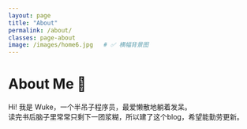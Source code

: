 ```yaml
---
layout: page
title: "About"
permalink: /about/
classes: page-about
image: /images/home6.jpg   # ✅ 横幅背景图
---
```


# About Me 🐾
Hi! 我是 Wuke，一个半吊子程序员，最爱懒散地躺着发呆。  
读完书后脑子里常常只剩下一团浆糊，所以建了这个blog，希望能勤劳更新。

